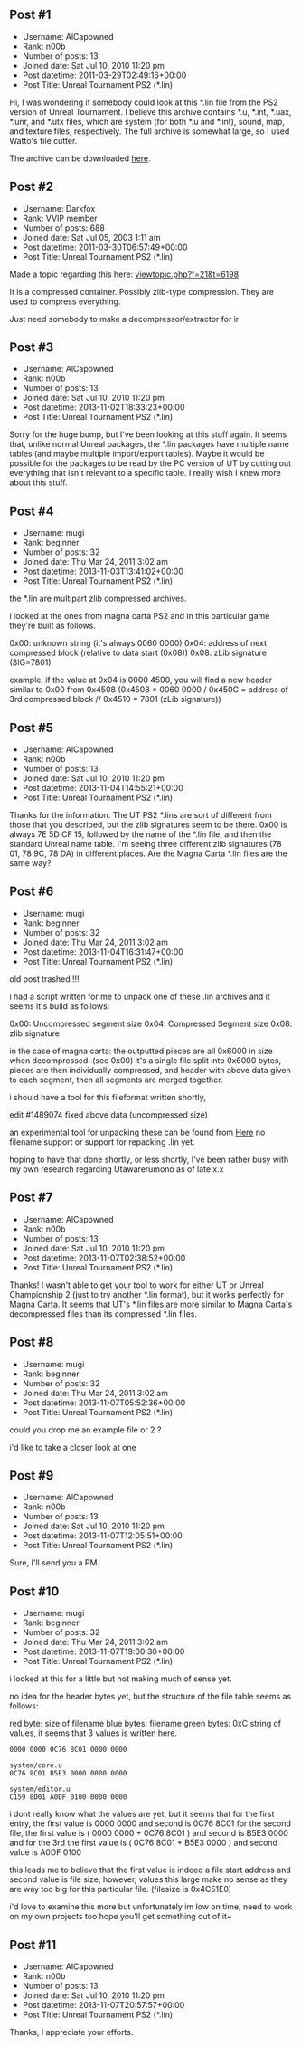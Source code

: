 ## Post #1
- Username: AlCapowned
- Rank: n00b
- Number of posts: 13
- Joined date: Sat Jul 10, 2010 11:20 pm
- Post datetime: 2011-03-29T02:49:16+00:00
- Post Title: Unreal Tournament PS2 (*.lin)

Hi, I was wondering if somebody could look at this *.lin file from the PS2 version of Unreal Tournament. I believe this archive contains *.u, *.int, *.uax, *.unr, and *.utx files, which are system (for both *.u and *.int), sound, map, and texture files, respectively. The full archive is somewhat large, so I used Watto's file cutter. 

The archive can be downloaded [here](http://www.mediafire.com/?l2l5j3phzt6b6f4).
## Post #2
- Username: Darkfox
- Rank: VVIP member
- Number of posts: 688
- Joined date: Sat Jul 05, 2003 1:11 am
- Post datetime: 2011-03-30T06:57:49+00:00
- Post Title: Unreal Tournament PS2 (*.lin)

Made a topic regarding this here:
[viewtopic.php?f=21&t=6198](http://forum.xentax.com/viewtopic.php?f=21&t=6198)

It is a compressed container. Possibly zlib-type compression. They are used to compress everything.

Just need somebody to make a decompressor/extractor for ir
## Post #3
- Username: AlCapowned
- Rank: n00b
- Number of posts: 13
- Joined date: Sat Jul 10, 2010 11:20 pm
- Post datetime: 2013-11-02T18:33:23+00:00
- Post Title: Unreal Tournament PS2 (*.lin)

Sorry for the huge bump, but I've been looking at this stuff again. It seems that, unlike normal Unreal packages, the *.lin packages have multiple name tables (and maybe multiple import/export tables). Maybe it would be possible for the packages to be read by the PC version of UT by cutting out everything that isn't relevant to a specific table. I really wish I knew more about this stuff.
## Post #4
- Username: mugi
- Rank: beginner
- Number of posts: 32
- Joined date: Thu Mar 24, 2011 3:02 am
- Post datetime: 2013-11-03T13:41:02+00:00
- Post Title: Unreal Tournament PS2 (*.lin)

the *.lin are multipart zlib compressed archives.

i looked at the ones from magna carta PS2 and in this particular game they're built as follows.

0x00: unknown string (it's always 0060 0000)
0x04: address of next compressed block (relative to data start (0x08))
0x08: zLib signature (SIG=7801)

example, if the value at 0x04 is 0000 4500, you will find a new header similar to 0x00 from 0x4508 (0x4508 = 0060 0000 / 0x450C = address of 3rd compressed block // 0x4510 = 7801 (zLib signature))
## Post #5
- Username: AlCapowned
- Rank: n00b
- Number of posts: 13
- Joined date: Sat Jul 10, 2010 11:20 pm
- Post datetime: 2013-11-04T14:55:21+00:00
- Post Title: Unreal Tournament PS2 (*.lin)

Thanks for the information. The UT PS2 *.lins are sort of different from those that you described, but the zlib signatures seem to be there. 0x00 is always 7E 5D CF 15, followed by the name of the *.lin file, and then the standard Unreal name table. I'm seeing three different zlib signatures (78 01, 78 9C, 78 DA) in different places. Are the Magna Carta *.lin files are the same way?
## Post #6
- Username: mugi
- Rank: beginner
- Number of posts: 32
- Joined date: Thu Mar 24, 2011 3:02 am
- Post datetime: 2013-11-04T16:31:47+00:00
- Post Title: Unreal Tournament PS2 (*.lin)

old post trashed !!!

i had a script written for me to unpack one of these .lin archives and it seems it's build as follows:

0x00: Uncompressed segment size
0x04: Compressed Segment size
0x08: zlib signature 

in the case of magna carta:
the outputted pieces are all 0x6000 in size when decompressed. (see 0x00)
it's a single file split into 0x6000 bytes, pieces are then individually compressed, and header with above data given to each segment, then all segments are merged together.

i should have a tool for this fileformat written shortly, 

edit #1489074
fixed above data (uncompressed size)

an experimental tool for unpacking these can be found from [Here](http://mce.do.am/forum/25-44-1)
no filename support or support for repacking .lin yet.

hoping to have that done shortly, or less shortly, I've been rather busy with my own research regarding Utawarerumono as of late x.x
## Post #7
- Username: AlCapowned
- Rank: n00b
- Number of posts: 13
- Joined date: Sat Jul 10, 2010 11:20 pm
- Post datetime: 2013-11-07T02:38:52+00:00
- Post Title: Unreal Tournament PS2 (*.lin)

Thanks! I wasn't able to get your tool to work for either UT or Unreal Championship 2 (just to try another *.lin format), but it works perfectly for Magna Carta. It seems that UT's *.lin files are more similar to Magna Carta's decompressed files than its compressed *.lin files.
## Post #8
- Username: mugi
- Rank: beginner
- Number of posts: 32
- Joined date: Thu Mar 24, 2011 3:02 am
- Post datetime: 2013-11-07T05:52:36+00:00
- Post Title: Unreal Tournament PS2 (*.lin)

could you drop me an example file or 2 ?

i'd like to take a closer look at one
## Post #9
- Username: AlCapowned
- Rank: n00b
- Number of posts: 13
- Joined date: Sat Jul 10, 2010 11:20 pm
- Post datetime: 2013-11-07T12:05:51+00:00
- Post Title: Unreal Tournament PS2 (*.lin)

Sure, I'll send you a PM.
## Post #10
- Username: mugi
- Rank: beginner
- Number of posts: 32
- Joined date: Thu Mar 24, 2011 3:02 am
- Post datetime: 2013-11-07T19:00:30+00:00
- Post Title: Unreal Tournament PS2 (*.lin)

i looked at this for a little but not making much of sense yet.


no idea for the header bytes yet, but the structure of the file table seems as follows:

red byte: size of filename
blue bytes: filename
green bytes: 0xC string of values, it seems that 3 values is written here.

```
0000 0000 0C76 8C01 0000 0000

system/core.u
0C76 8C01 B5E3 0000 0000 0000

system/editor.u
C159 8D01 A0DF 0100 0000 0000

```


i dont really know what the values are yet, but it seems that for the first entry, the first value is 0000 0000 and second is 0C76 8C01
for the second file, the first value is ( 0000 0000 + 0C76 8C01 ) and second is B5E3 0000
and for the 3rd the first value is ( 0C76 8C01 + B5E3 0000 ) and second value is A0DF 0100

this leads me to believe that the first value is indeed a file start address and second value  is file size, however, values this large make no sense as they are way too big for this particular file.
(filesize is 0x4C51E0)

i'd love to examine this more but unfortunately im low on time, need to work on my own projects too 
hope you'll get something out of it~
## Post #11
- Username: AlCapowned
- Rank: n00b
- Number of posts: 13
- Joined date: Sat Jul 10, 2010 11:20 pm
- Post datetime: 2013-11-07T20:57:57+00:00
- Post Title: Unreal Tournament PS2 (*.lin)

Thanks, I appreciate your efforts.
